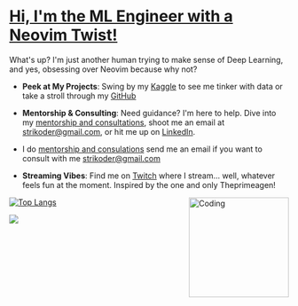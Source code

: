 <h1><a href="https://strikoder.github.io/" target="_blank" rel="noreferrer">Hi, I'm the ML Engineer with a Neovim Twist!</a></h1>

What's up? I'm just another human trying to make sense of Deep Learning, and yes, obsessing over Neovim because why not? 

- **Peek at My Projects**: Swing by my [Kaggle](https://www.kaggle.com/strikoder) to see me tinker with data or take a stroll through my [GitHub](https://github.com/Strikoder/DS-ML-DL/tree/main/Projects/Machine%20&%20Deep%20learning%20projects)
  
- **Mentorship & Consulting**: Need guidance? I'm here to help. Dive into my [mentorship and consultations](https://github.com/Strikoder/Mentorship-public), shoot me an email at strikoder@gmail.com, or hit me up on [LinkedIn](https://www.linkedin.com/in/strikoder/).

- I do [mentorship and consulations](https://github.com/Strikoder/Mentorship-public) send me an email if you want to consult with me strikoder@gmail.com

- **Streaming Vibes**: Find me on [Twitch](https://www.twitch.tv/strikoder) where I stream... well, whatever feels fun at the moment. Inspired by the one and only Theprimeagen!

<img align="right" alt="Coding" width="180" src="https://i.pinimg.com/originals/06/60/ef/0660efe82fa3da42ed56eef013171835.gif">

[![Top Langs](https://github-readme-stats.vercel.app/api/top-langs/?username=strikoder&layout=compact&count_private=true&theme=blue-green&title_color=00b3ff)](https://github.com/strikoder/github-readme-stats)


![](https://komarev.com/ghpvc/?username=strikoder&color=blueviolet)

